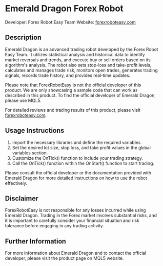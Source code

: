 # Emerald Dragon Forex Robot

Developer: Forex Robot Easy Team
Website: [forexroboteasy.com](https://forexroboteasy.com)

## Description
Emerald Dragon is an advanced trading robot developed by the Forex Robot Easy Team. It utilizes statistical analysis and historical data to identify market reversals and trends, and execute buy or sell orders based on its algorithm's analysis. The robot also sets stop-loss and take-profit levels, calculates and manages trade risk, monitors open trades, generates trading signals, records trade history, and provides real-time updates.

Please note that ForexRobotEasy is not the official developer of this product. We are only showcasing a sample code that can work as described in this product. To find the official developer of Emerald Dragon, please use MQL5.

For detailed reviews and trading results of this product, please visit [forexroboteasy.com](https://forexroboteasy.com/forex-robot-review/emerald-dragon-review-the-key-to-forex-trading-success/).

## Usage Instructions
1. Import the necessary libraries and define the required variables.
2. Set the desired lot size, stop loss, and take profit values in the global variables section.
3. Customize the OnTick() function to include your trading strategy.
4. Call the OnTick() function within the OnStart() function to start trading.

Please consult the official developer or the documentation provided with Emerald Dragon for more detailed instructions on how to use the robot effectively.

## Disclaimer
ForexRobotEasy is not responsible for any losses incurred while using Emerald Dragon. Trading in the Forex market involves substantial risks, and it is important to carefully consider your financial situation and risk tolerance before engaging in any trading activity.

## Further Information
For more information about Emerald Dragon and to contact the official developer, please visit the product page on MQL5 website.
